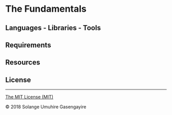 # The Fundamentals

## Languages - Libraries - Tools

## Requirements

## Resources

## License

----

[The MIT License (MIT)](https://opensource.org/licenses/MIT)

© 2018 Solange Umuhire Gasengayire
